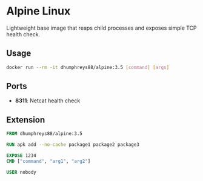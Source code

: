 # Alpine Linux

Lightweight base image that reaps child processes and exposes simple TCP health check.

## Usage

```bash
docker run --rm -it dhumphreys88/alpine:3.5 [command] [args]
```

## Ports

- __8311__: Netcat health check

## Extension

```dockerfile
FROM dhumphreys88/alpine:3.5

RUN apk add --no-cache package1 package2 package3

EXPOSE 1234
CMD ["command", "arg1", "arg2"]

USER nobody
```
